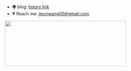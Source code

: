 - 👽 blog: [tistory link](https://nuew.tistory.com/)
- 💗 Reach me: <a href="mailto:jieunwang00@gmail.com">jieunwang00@gmail.com</a>

<a href="https://github.com/devxb/gitanimals">
  <img
    src="https://render.gitanimals.org/lines/Jieunwang0?pet-id=603471541472556063&contribution-view=false"
    width="400"
    height="150"
  />
</a>
  
